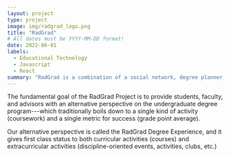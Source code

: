 ```yaml
---
layout: project
type: project
image: img/radgrad_logo.png
title: "RadGrad"
# All dates must be YYYY-MM-DD format!
date: 2022-06-01
labels:
  - Educational Technology
  - Javascript
  - React
summary: "RadGrad is a combination of a social network, degree planner, and career explorer. It is intended to improve engagement, retention, and diversity in undergraduate STEM majors."
---
```


The fundamental goal of the RadGrad Project is to provide students, faculty, and advisors with an alternative perspective on the undergraduate degree program---which traditionally boils down to a single kind of activity (coursework) and a single metric for success (grade point average).

Our alternative perspective is called the RadGrad Degree Experience, and it gives first class status to both curricular activities (courses) and extracurricular activities (discipline-oriented events, activities, clubs, etc.)
